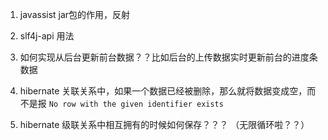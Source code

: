 1.  javassist jar包的作用，反射
2.  slf4j-api 用法 
3.  如何实现从后台更新前台数据？？比如后台的上传数据实时更新前台的进度条数据
4.  hibernate  关联关系中，如果一个数据已经被删除，那么就将数据变成空，而不是报
    `No row with the given identifier exists`

5. hibernate 级联关系中相互拥有的时候如何保存？？？ （无限循环啦？？）